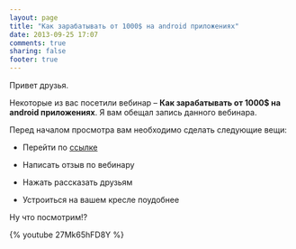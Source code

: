 ```yaml
---
layout: page
title: "Как зарабатывать от 1000$ на android приложениях"
date: 2013-09-25 17:07
comments: true
sharing: false
footer: true
---
```


Привет друзья. 

Некоторые из вас посетили вебинар – **Как зарабатывать от 1000$ на android приложениях**. Я вам обещал запись данного вебинара. 

Перед началом просмотра вам необходимо сделать следующие вещи:

- Перейти по [ссылке](http://android-helper.com.ua/webinar-1000/)

- Написать отзыв по вебинару

- Нажать рассказать друзьям

- Устроиться на вашем кресле поудобнее




Ну что посмотрим!?

{% youtube 27Mk65hFD8Y %}